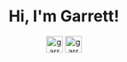 <h1 align="center">Hi, I'm Garrett!</h1>
<p align="center">
<a href="https://www.linkedin.com/in/garrett-leising-501425159/" target="blank"><img align="center" src="https://cdn.jsdelivr.net/npm/simple-icons@3.0.1/icons/linkedin.svg" alt="garrett-leising" height="30" width="30" /></a>
<a href="https://github.com/garrettleising" target="blank"><img align="center" src="https://cdn.jsdelivr.net/npm/simple-icons@3.0.1/icons/github.svg" alt="garrett-leising" height="30" width="30" /></a>
</p>

<!--
![Garrett's github stats](https://github-readme-stats.vercel.app/api?username=garrettleising&show_icons=true&theme=tokyonight)

**garrettleising/garrettleising** is a ✨ _special_ ✨ repository because its `README.md` (this file) appears on your GitHub profile.

Here are some ideas to get you started:

- 🔭 I’m currently working on ...
- 🌱 I’m currently learning ...
- 👯 I’m looking to collaborate on ...
- 🤔 I’m looking for help with ...
- 💬 Ask me about ...
- 📫 How to reach me: ...
- 😄 Pronouns: ...
- ⚡ Fun fact: ...
-->
